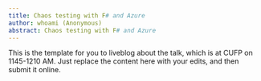 ```yaml
---
title: Chaos testing with F# and Azure
author: whoami (Anonymous)
abstract: Chaos testing with F# and Azure
---
```


This is the template for you to liveblog about the talk,
which is at CUFP on 1145-1210 AM.  Just replace the content here
with your edits, and then submit it online.
